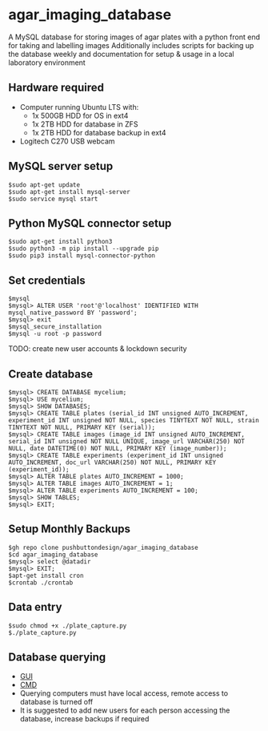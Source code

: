 # agar_imaging_database
A MySQL database for storing images of agar plates with a python front end for taking and labelling images
Additionally includes scripts for backing up the database weekly and documentation for setup & usage in a local laboratory environment

## Hardware required
- Computer running Ubuntu LTS with:
	- 1x 500GB HDD for OS in ext4
	- 1x 2TB HDD for database in ZFS
	- 1x 2TB HDD for database backup in ext4
- Logitech C270 USB webcam

## MySQL server setup
```
$sudo apt-get update
$sudo apt-get install mysql-server
$sudo service mysql start
```

## Python MySQL connector setup
```
$sudo apt-get install python3
$sudo python3 -m pip install --upgrade pip
$sudo pip3 install mysql-connector-python
```

## Set credentials
```
$mysql
$mysql> ALTER USER 'root'@'localhost' IDENTIFIED WITH mysql_native_password BY 'password';
$mysql> exit
$mysql_secure_installation
$mysql -u root -p password
```
TODO: create new user accounts & lockdown security


## Create database
```
$mysql> CREATE DATABASE mycelium;
$mysql> USE mycelium;
$mysql> SHOW DATABASES;
$mysql> CREATE TABLE plates (serial_id INT unsigned AUTO_INCREMENT, experiment_id INT unsigned NOT NULL, species TINYTEXT NOT NULL, strain TINYTEXT NOT NULL, PRIMARY KEY (serial));
$mysql> CREATE TABLE images (image_id INT unsigned AUTO_INCREMENT, serial_id INT unsigned NOT NULL UNIQUE, image_url VARCHAR(250) NOT NULL, date DATETIME(0) NOT NULL, PRIMARY KEY (image_number));
$mysql> CREATE TABLE experiments (experiment_id INT unsigned AUTO_INCREMENT, doc_url VARCHAR(250) NOT NULL, PRIMARY KEY (experiment_id));
$mysql> ALTER TABLE plates AUTO_INCREMENT = 1000;
$mysql> ALTER TABLE images AUTO_INCREMENT = 1;
$mysql> ALTER TABLE experiments AUTO_INCREMENT = 100;
$mysql> SHOW TABLES;
$mysql> EXIT;
```

## Setup Monthly Backups
```
$gh repo clone pushbuttondesign/agar_imaging_database
$cd agar_imaging_database
$mysql> select @datadir
$mysql> EXIT;
$apt-get install cron
$crontab ./crontab
```

## Data entry
```
$sudo chmod +x ./plate_capture.py
$./plate_capture.py
```

## Database querying
- [GUI](https://www.mysql.com/products/workbench/)
- [CMD](https://dev.mysql.com/doc/mysql-getting-started/en/)
- Querying computers must have local access, remote access to database is turned off
- It is suggested to add new users for each person accessing the database, increase backups if required
